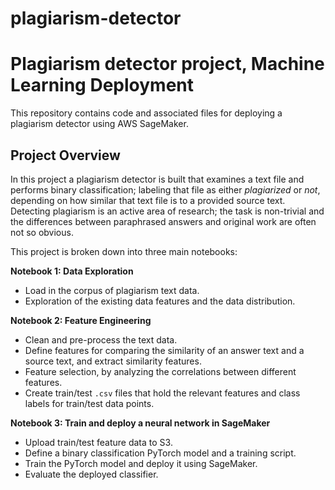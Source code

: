 # plagiarism-detector

# Plagiarism detector project, Machine Learning Deployment

This repository contains code and associated files for deploying a plagiarism detector using AWS SageMaker.

## Project Overview

In this project a plagiarism detector is built that examines a text file and performs binary classification; labeling that file as either *plagiarized* or *not*, depending on how similar that text file is to a provided source text. Detecting plagiarism is an active area of research; the task is non-trivial and the differences between paraphrased answers and original work are often not so obvious.

This project is broken down into three main notebooks:

**Notebook 1: Data Exploration**
* Load in the corpus of plagiarism text data.
* Exploration of the existing data features and the data distribution.

**Notebook 2: Feature Engineering**

* Clean and pre-process the text data.
* Define features for comparing the similarity of an answer text and a source text, and extract similarity features.
* Feature selection, by analyzing the correlations between different features.
* Create train/test `.csv` files that hold the relevant features and class labels for train/test data points.

**Notebook 3: Train and deploy a neural network in SageMaker**

* Upload train/test feature data to S3.
* Define a binary classification PyTorch model and a training script.
* Train the PyTorch model and deploy it using SageMaker.
* Evaluate the deployed classifier.

